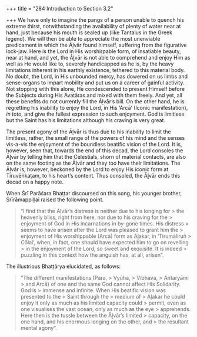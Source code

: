 +++
title = "284 Introduction to Section 3.2"

+++
We have only to imagine the pangs of a person unable to quench his extreme thirst, notwithstanding the availability of plenty of water near at hand, just because his mouth is sealed up (like Tantalus in the Greek legend). We will then be able to appreciate the most unenviable predicament in which the Āḻvār found himself, suffering from the figurative lock-jaw. Here is the Lord in His worshiṛpable form, of insatiable beauty, near at hand, and yet, the Āḻvār is not able to comprehend and enjoy Him as well as He would like to, severely handicapped as he is, by the heavy limitations inherent in his earthly existence, tethered to this material body. No doubt, the Lord, in His unbounded mercy, has dowered on us limbs and sense-organs to impart mobility and put us on a career of gainful activity. Not stopping with this alone, He condescended to present Himself before the Subjects during His Avatāras and mixed with them freely. And yet, all these benefits do not currently fill the Āḻvār’s bill. On the other hand, he is regretting his inability to enjoy the Lord, in His ‘Arcā’ (Iconic manifestation), *in toto*, and give the fullest expression to such enjoyment. God is limitless but the Saint has his limitations although his craving is very great.

The present agony of the Āḻvār is thus due to his inability to limit the limitless, rather, the small range of the powers of his mind and the senses vis-a-vis the enjoyment of the boundless beatific vision of the Lord. It is, however, seen that, towards the end of this decad, the Lord consoles the Āḻvār by telling him that the Celestials, shorn of material contacts, are also on the same footing as the Āḻvār and they too have their limitations. The Āḻvār is, however, beckoned by the Lord to enjoy His iconic form at Tiruvēṅkaṭam, to his heart’s content. Thus consoled, the Āḻvār ends this decad on a happy note.

When Śrī Parāśara Bhaṭṭar discoursed on this song, his younger brother, Śrīrāmappiḷḷai raised the following point.

> “I find that the Āḻvār’s distress is neither due to his longing for > the heavenly bliss, right from here, nor due to his craving for the > enjoyment of God in His incarnations in by-gone times. His distress > seems to have arisen after the Lord was pleased to grant him the > enjoyment of His worshippable (Arcā) form as Aḻakar, in ‘Tirumāliruñ > Cōlai’, when, in fact, one should have expected him to go on revelling > in the enjoyment of the Lord, so sweet and exquisite. It is indeed > puzzling in this context how the anguish has, at all, arisen”.

The illustrious Bhaṭṭārya elucidated, as follows:

> “The different manifestations (Para, > Vyūha, > Vibhava, > Antaryāmi > and Arcā) of one and the same God cannot affect His Solidarity. God is > immense and infinite. When His beatific vision was presented to the > Saint through the > medium of > Aḷakar he could enjoy it only as much as his limited capacity could > permit, even as one visualises the vast ocean, only as much as the eye > apprehends. Here then is the tussle between the Āḻvār’s limited > capacity, on the one hand, and his enormous longing on the other, and > the resultant mental agony”.


